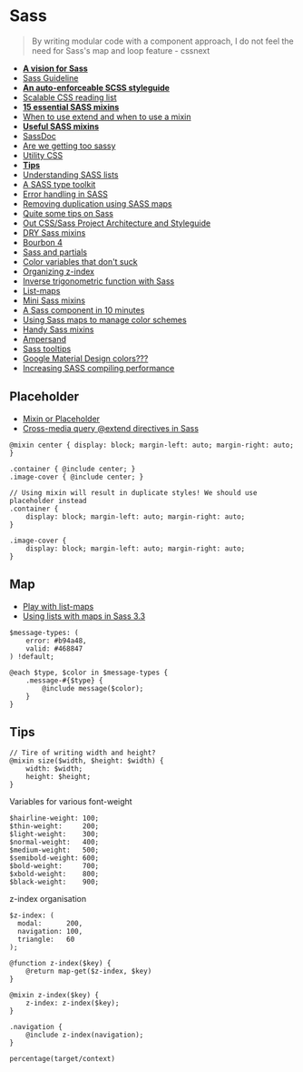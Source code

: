 # Sass

> By writing modular code with a component approach, I do not feel the need for Sass's map and loop feature - cssnext

* [**A vision for Sass**](http://alistapart.com/article/a-vision-for-our-sass)
* [Sass Guideline](http://sass-guidelin.es/)
* [**An auto-enforceable SCSS styleguide**](http://davidtheclark.com/scss-lint-styleguide/)
* [Scalable CSS reading list](https://github.com/davidtheclark/scalable-css-reading-list)
* [**15 essential SASS mixins**](http://www.developerdrive.com/2014/11/15-essential-sass-mixins/)
* [When to use extend and when to use a mixin](http://csswizardry.com/2014/11/when-to-use-extend-when-to-use-a-mixin/)
* [**Useful SASS mixins**](https://github.com/gillesbertaux/andy)
* [SassDoc](https://github.com/SassDoc/sassdoc)
* [Are we getting too sassy](http://ashleynolan.co.uk/blog/are-we-getting-too-sassy)
* [Utility CSS](https://github.com/seegno/ucss)
* [**Tips**](http://csspre.com/)
* [Understanding SASS lists](http://hugogiraudel.com/2013/07/15/understanding-sass-lists/)
* [A SASS type toolkit](http://ianrose.me/typesettings/)
* [Error handling in SASS](http://webdesign.tutsplus.com/tutorials/an-introduction-to-error-handling-in-sass--cms-19996)
* [Removing duplication using SASS maps](http://robots.thoughtbot.com/removing-sass-duplication)
* [Quite some tips on Sass](http://www.alwaystwisted.com/)
* [Out CSS/Sass Project Architecture and Styleguide](http://blog.groupbuddies.com/posts/32-our-css-sass-project-architecture-and-styleguide)
* [DRY Sass mixins](http://alistapart.com/article/dry-ing-out-your-sass-mixins)
* [Bourbon 4](https://news.layervault.com/stories/21801-bourbon-4-differences)
* [Sass and partials](http://zurb.com/university/library/35)
* [Color variables that don't suck](http://davidwalsh.name/sass-color-variables-dont-suck)
* [Organizing z-index](http://jonsuh.com/blog/organizing-z-index-with-sass/)
* [Inverse trigonometric function with Sass](http://thesassway.com/advanced/inverse-trigonometric-functions-with-sass)
* [List-maps](https://www.codefellows.org/blog/so-you-want-to-play-with-list-maps)
* [Mini Sass mixins](http://codepen.io/chriscoyier/blog/some-mini-sass-mixins-i-like)
* [A Sass component in 10 minutes](http://www.sitepoint.com/sass-component-10-minutes/)
* [Using Sass maps to manage color schemes](http://now.violet.is/color-scheming)
* [Handy Sass mixins](http://web-design-weekly.com/2013/05/12/handy-sass-mixins/)
* [Ampersand](http://www.joeloliveira.com/2011/06/28/the-ampersand-a-killer-sass-feature/)
* [Sass tooltips](http://hackingui.com/front-end/scss-tooltips/)
* [Google Material Design colors???](https://github.com/nickpfisterer/quantum-colors)
* [Increasing SASS compiling performance](https://www.devbridge.com/articles/increasing-sass-compiling-performance-or-when-every-second-counts/)


## Placeholder

* [Mixin or Placeholder](http://www.sitepoint.com/sass-mixin-placeholder/)
* [Cross-media query @extend directives in Sass](http://www.sitepoint.com/cross-media-query-extend-sass/)

```
@mixin center { display: block; margin-left: auto; margin-right: auto; }

.container { @include center; }
.image-cover { @include center; }

// Using mixin will result in duplicate styles! We should use placeholder instead
.container {
	display: block; margin-left: auto; margin-right: auto;}

.image-cover {
	display: block; margin-left: auto; margin-right: auto;}
```

## Map

* [Play with list-maps](http://anotheruiguy.roughdraft.io/10302472-so-you-want-to-play-with-list-maps)
* [Using lists with maps in Sass 3.3](http://benfrain.com/using-lists-with-maps-in-sass-3-3/)


```
$message-types: (
	error: #b94a48,
	valid: #468847) !default;

@each $type, $color in $message-types {
	.message-#{$type} {
		@include message($color);	}}
```

## Tips

```
// Tire of writing width and height?
@mixin size($width, $height: $width) {
	width: $width;
	height: $height;}
```

Variables for various font-weight

```
$hairline-weight: 100;
$thin-weight:     200;
$light-weight:    300;
$normal-weight:   400;
$medium-weight:   500;
$semibold-weight: 600;
$bold-weight:     700;
$xbold-weight:    800;
$black-weight:    900;
```

z-index organisation

```
$z-index: (
  modal:      200,
  navigation: 100,
  triangle:   60
);

@function z-index($key) {
	@return map-get($z-index, $key)}

@mixin z-index($key) {
	z-index: z-index($key);}

.navigation {
	@include z-index(navigation);}
```

```
percentage(target/context)
```